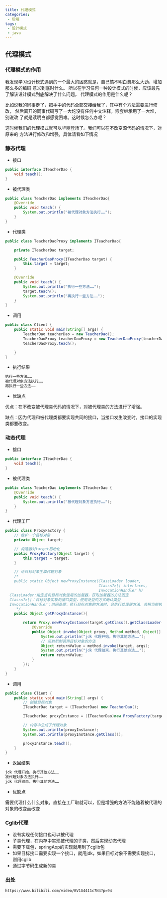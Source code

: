 ```yaml
---
title: 代理模式
categories:
 - 后端
tags:
 - 设计模式
 - java
---
```


## 代理模式

### 代理模式的作用
我发现学习设计模式遇到的一个最大的困惑就是，自己搞不明白费那么大劲，增加那么多的编码
意义到底时什么。
所以在学习任何一种设计模式的时候，应该最先了解该设计模式到底解决了什么问题。
代理模式的作用是什么呢？

比如说我的同事走了，把手中的代码全部交接给我了，其中有个方法需要进行修改，
然后离开的同事代码写了一大坨没有任何中文注释，嵌套继承用了一大堆，别说改
了就是读明白都感觉困难。这时候怎么办呢？

这时候我们的代理模式就可以华丽登场了。我们可以在不改变源代码的情况下，对原来的
方法进行修改和增强，具体请看如下情况

### 静态代理
- 接口
```java
public interface ITeacherDao {
    void teach();
}
```
- 被代理类
```java
public class TeacherDao implements ITeacherDao{
    @Override
    public void teach() {
        System.out.println("被代理对象方法执行……");
    }
}
```
- 代理类
```java
public class TeacherDaoProxy implements ITeacherDao{

    private ITeacherDao target;

    public TeacherDaoProxy(ITeacherDao target) {
        this.target = target;
    }

    @Override
    public void teach() {
        System.out.println("执行一些方法……");
        target.teach();
        System.out.println("再执行一些方法……");
    }
}
```
- 调用
```java
public class Client {
    public static void main(String[] args) {
        TeacherDao teacherDao = new TeacherDao();
        TeacherDaoProxy teacherDaoProxy = new TeacherDaoProxy(teacherDao);
        teacherDaoProxy.teach();

    }
}
```
- 执行结果
```txt
执行一些方法……
被代理对象方法执行……
再执行一些方法……
```
- 优缺点

优点：在不改变被代理类代码的情况下，对被代理类的方法进行了增强。

缺点：因为代理和被代理类都要实现共同的接口，当接口发生改变时，接口的实现类都要改变。

### 动态代理
- 接口
```java
public interface ITeacherDao {
    void teach();
}
```
- 被代理类
```java
public class TeacherDao implements ITeacherDao {
    @Override
    public void teach() {
        System.out.println("被代理对象方法执行……");
    }
}
```
- 代理工厂
```java
public class ProxyFactory {
    // 维护一个目标对象
    private Object target;

    // 构造器对target初始化
    public ProxyFactory(Object target) {
        this.target = target;
    }

    // 给目标对象生成代理对象
    /*
    public static Object newProxyInstance(ClassLoader loader,
                                          Class<?>[] interfaces,
                                          InvocationHandler h)
  ClassLoader:指定当前目标对象使用的加载器，获取加载器的方法固定
  Class<?>[]：目标对象实现的接口类型，使用泛型的方式确认类型
  InvocationHandler：时间处理，执行目标对象的方法时，会执行处理器方法，会把当前执行的目标对象方法，作为一个参数传入
     */
    public Object getProxyInstance(){

        return Proxy.newProxyInstance(target.getClass().getClassLoader(), target.getClass().getInterfaces(), new InvocationHandler() {
            @Override
            public Object invoke(Object proxy, Method method, Object[] args) throws Throwable {
                System.out.println("jdk 代理开始，执行其他方法……");
                // 反射机制调用目标对象的方法
                Object returnValue = method.invoke(target, args);
                System.out.println("jdk 代理结束，执行其他方法……");
                return returnValue;
            }
        });
    }
}
```
- 调用
```java
public class Client {
    public static void main(String[] args) {
        // 创建目标对象
        ITeacherDao target = (ITeacherDao) new TeacherDao();

        ITeacherDao proxyInstance = (ITeacherDao)new ProxyFactory(target).getProxyInstance();

        // 内存中生成了代理对象
        System.out.println(proxyInstance);
        System.out.println(proxyInstance.getClass());

        proxyInstance.teach();
    }
}
```
- 返回结果
```txt
jdk 代理开始，执行其他方法……
被代理对象方法执行……
jdk 代理结束，执行其他方法……
```
- 优缺点

需要代理什么什么对象，直接在工厂取就可以，但是增强的方法不能随着被代理的对象的改变而改变

### Cglib代理
- 没有实现任何接口也可以被代理
- 子类代理，在内存中实现被代理的子类，然后实现动态代理
- 需要下载包，springAop的实现就用到了cglib包
- 如果目标接口需要实现一个接口，就用jdk，如果目标对象不需要实现接口，则用cglib
- 通过字节码生成新的类

### 出处

```http
https://www.bilibili.com/video/BV1G4411c7N4?p=94
```

